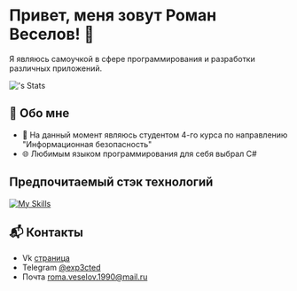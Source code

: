# Привет, меня зовут Роман Веселов! 👋

Я являюсь самоучкой в сфере программирования и разработки различных приложений.

![<username>'s Stats](https://github-readme-stats.vercel.app/api?username=eXp3ct&theme=vue-dark&show_icons=true&hide_border=true&count_private=true)

## 🚀 Обо мне

- 🔭 На данный момент являюсь студентом 4-го курса по направлению "Информационная безопасность"
- 🌐 Любимым языком программирования для себя выбрал C#

## Предпочитаемый стэк технологий
[![My Skills](https://skillicons.dev/icons?i=cs,dotnet,docker,html,css,js)](https://skillicons.dev)

## 📬 Контакты

- Vk [страница](https://vk.com/exp3cted)
- Telegram [@exp3cted](https://t.me/exp3cted)
- Почта roma.veselov.1990@mail.ru
